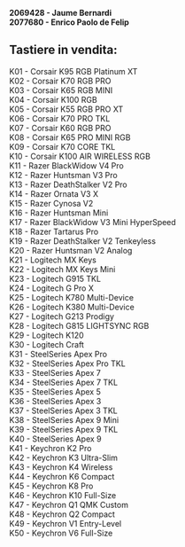 **2069428 - Jaume Bernardi<br>
2077680 - Enrico Paolo de Felip**

## **Tastiere in vendita:**
K01 - Corsair K95 RGB Platinum XT<br>
K02 - Corsair K70 RGB PRO<br>
K03 - Corsair K65 RGB MINI<br>
K04 - Corsair K100 RGB<br>
K05 - Corsair K55 RGB PRO XT<br>
K06 - Corsair K70 PRO TKL<br>
K07 - Corsair K60 RGB PRO<br>
K08 - Corsair K65 PRO MINI RGB<br>
K09 - Corsair K70 CORE TKL<br>
K10 - Corsair K100 AIR WIRELESS RGB<br>
K11 - Razer BlackWidow V4 Pro<br>
K12 - Razer Huntsman V3 Pro<br>
K13 - Razer DeathStalker V2 Pro<br>
K14 - Razer Ornata V3 X<br>
K15 - Razer Cynosa V2<br>
K16 - Razer Huntsman Mini<br>
K17 - Razer BlackWidow V3 Mini HyperSpeed<br>
K18 - Razer Tartarus Pro<br>
K19 - Razer DeathStalker V2 Tenkeyless<br>
K20 - Razer Huntsman V2 Analog<br>
K21 - Logitech MX Keys<br>
K22 - Logitech MX Keys Mini<br>
K23 - Logitech G915 TKL<br>
K24 - Logitech G Pro X<br>
K25 - Logitech K780 Multi-Device<br>
K26 - Logitech K380 Multi-Device<br>
K27 - Logitech G213 Prodigy<br>
K28 - Logitech G815 LIGHTSYNC RGB<br>
K29 - Logitech K120<br>
K30 - Logitech Craft<br>
K31 - SteelSeries Apex Pro<br>
K32 - SteelSeries Apex Pro TKL<br>
K33 - SteelSeries Apex 7<br>
K34 - SteelSeries Apex 7 TKL<br>
K35 - SteelSeries Apex 5<br>
K36 - SteelSeries Apex 3<br>
K37 - SteelSeries Apex 3 TKL<br>
K38 - SteelSeries Apex 9 Mini<br>
K39 - SteelSeries Apex 9 TKL<br>
K40 - SteelSeries Apex 9<br>
K41 - Keychron K2 Pro<br>
K42 - Keychron K3 Ultra-Slim<br>
K43 - Keychron K4 Wireless<br>
K44 - Keychron K6 Compact<br>
K45 - Keychron K8 Pro<br>
K46 - Keychron K10 Full-Size<br>
K47 - Keychron Q1 QMK Custom<br>
K48 - Keychron Q2 Compact<br>
K49 - Keychron V1 Entry-Level<br>
K50 - Keychron V6 Full-Size<br>
